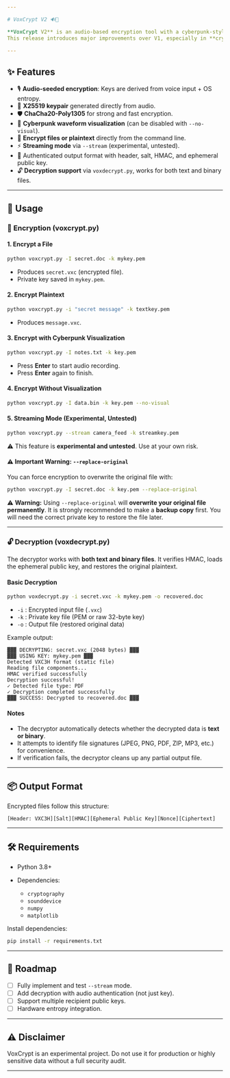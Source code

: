 ```yaml
---

# VoxCrypt V2 🔊🔐

**VoxCrypt V2** is an audio-based encryption tool with a cyberpunk-style visualization.
This release introduces major improvements over V1, especially in **cryptography** and support for **dynamic encryption**.

---
```


## ✨ Features

* 🎙️ **Audio-seeded encryption**: Keys are derived from voice input + OS entropy.
* 🔑 **X25519 keypair** generated directly from audio.
* 🛡️ **ChaCha20-Poly1305** for strong and fast encryption.
* 🎨 **Cyberpunk waveform visualization** (can be disabled with `--no-visual`).
* 📂 **Encrypt files or plaintext** directly from the command line.
* ⚡ **Streaming mode** via `--stream` (experimental, untested).
* 📜 Authenticated output format with header, salt, HMAC, and ephemeral public key.
* 🔓 **Decryption support** via `voxdecrypt.py`, works for both text and binary files.

---

## 🚀 Usage

### 🔐 Encryption (voxcrypt.py)

#### 1. Encrypt a File

```bash
python voxcrypt.py -I secret.doc -k mykey.pem
```

* Produces `secret.vxc` (encrypted file).
* Private key saved in `mykey.pem`.

#### 2. Encrypt Plaintext

```bash
python voxcrypt.py -i "secret message" -k textkey.pem
```

* Produces `message.vxc`.

#### 3. Encrypt with Cyberpunk Visualization

```bash
python voxcrypt.py -I notes.txt -k key.pem
```

* Press **Enter** to start audio recording.
* Press **Enter** again to finish.

#### 4. Encrypt Without Visualization

```bash
python voxcrypt.py -I data.bin -k key.pem --no-visual
```

#### 5. Streaming Mode (Experimental, Untested)

```bash
python voxcrypt.py --stream camera_feed -k streamkey.pem
```

⚠️ This feature is **experimental and untested**. Use at your own risk.

#### ⚠️ Important Warning: `--replace-original`

You can force encryption to overwrite the original file with:

```bash
python voxcrypt.py -I secret.doc -k key.pem --replace-original
```

⚠️ **Warning:**
Using `--replace-original` will **overwrite your original file permanently**.
It is strongly recommended to make a **backup copy** first.
You will need the correct private key to restore the file later.

---

### 🔓 Decryption (voxdecrypt.py)

The decryptor works with **both text and binary files**. It verifies HMAC, loads the ephemeral public key, and restores the original plaintext.

#### Basic Decryption

```bash
python voxdecrypt.py -i secret.vxc -k mykey.pem -o recovered.doc
```

* `-i` : Encrypted input file (`.vxc`)
* `-k` : Private key file (PEM or raw 32-byte key)
* `-o` : Output file (restored original data)

Example output:

```
▓▓▓ DECRYPTING: secret.vxc (2048 bytes) ▓▓▓
▓▓▓ USING KEY: mykey.pem ▓▓▓
Detected VXC3H format (static file)
Reading file components...
HMAC verified successfully
Decryption successful!
✓ Detected file type: PDF
✓ Decryption completed successfully
▓▓▓ SUCCESS: Decrypted to recovered.doc ▓▓▓
```

#### Notes

* The decryptor automatically detects whether the decrypted data is **text or binary**.
* It attempts to identify file signatures (JPEG, PNG, PDF, ZIP, MP3, etc.) for convenience.
* If verification fails, the decryptor cleans up any partial output file.

---

## 📦 Output Format

Encrypted files follow this structure:

```
[Header: VXC3H][Salt][HMAC][Ephemeral Public Key][Nonce][Ciphertext]
```

---

## 🛠️ Requirements

* Python 3.8+
* Dependencies:

  * `cryptography`
  * `sounddevice`
  * `numpy`
  * `matplotlib`

Install dependencies:

```bash
pip install -r requirements.txt
```

---

## 🔮 Roadmap

* [ ] Fully implement and test `--stream` mode.
* [ ] Add decryption with audio authentication (not just key).
* [ ] Support multiple recipient public keys.
* [ ] Hardware entropy integration.

---

## ⚠️ Disclaimer

VoxCrypt is an experimental project. Do not use it for production or highly sensitive data without a full security audit.

---
